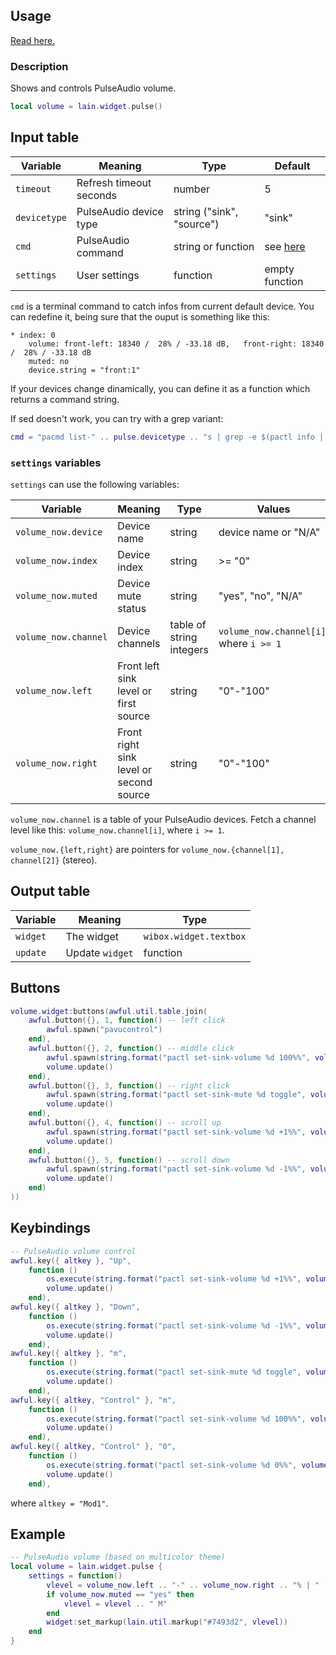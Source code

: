 ## Usage

[Read here.](https://github.com/lcpz/lain/wiki/Widgets#usage)

### Description

Shows and controls PulseAudio volume.

```lua
local volume = lain.widget.pulse()
```

## Input table

Variable | Meaning | Type | Default
--- | --- | --- | ---
`timeout` | Refresh timeout seconds | number | 5
`devicetype` | PulseAudio device type | string ("sink", "source") | "sink"
`cmd` | PulseAudio command | string or function | see [here](https://github.com/lcpz/lain/blob/master/widget/pulse.lua#L26)
`settings` | User settings | function | empty function

`cmd` is a terminal command to catch infos from current default device. You can redefine it, being sure that the ouput is something like this:

```shell
* index: 0
    volume: front-left: 18340 /  28% / -33.18 dB,   front-right: 18340 /  28% / -33.18 dB
    muted: no
    device.string = "front:1"
```

If your devices change dinamically, you can define it as a function which returns a command string.

If sed doesn't work, you can try with a grep variant:

```lua
cmd = "pacmd list-" .. pulse.devicetype .. "s | grep -e $(pactl info | grep -e 'ink' | cut -d' ' -f3) -e 'volume: front' -e 'muted'"
```

### `settings` variables

`settings` can use the following variables:

Variable | Meaning | Type | Values
--- | --- | --- | ---
`volume_now.device` | Device name | string | device name or "N/A"
`volume_now.index` | Device index | string | >= "0"
`volume_now.muted` | Device mute status | string | "yes", "no", "N/A"
`volume_now.channel` | Device channels | table of string integers | `volume_now.channel[i]`, where `i >= 1`
`volume_now.left` | Front left sink level or first source | string | "0"-"100"
`volume_now.right` | Front right sink level or second source | string | "0"-"100"

`volume_now.channel` is a table of your PulseAudio devices. Fetch a channel level like this: `volume_now.channel[i]`, where `i >= 1`.

`volume_now.{left,right}` are pointers for `volume_now.{channel[1], channel[2]}` (stereo).

## Output table

Variable | Meaning | Type
--- | --- | ---
`widget` | The widget | `wibox.widget.textbox`
`update` | Update `widget` | function

## Buttons

```lua
volume.widget:buttons(awful.util.table.join(
    awful.button({}, 1, function() -- left click
        awful.spawn("pavucontrol")
    end),
    awful.button({}, 2, function() -- middle click
        awful.spawn(string.format("pactl set-sink-volume %d 100%%", volume.device))
        volume.update()
    end),
    awful.button({}, 3, function() -- right click
        awful.spawn(string.format("pactl set-sink-mute %d toggle", volume.device))
        volume.update()
    end),
    awful.button({}, 4, function() -- scroll up
        awful.spawn(string.format("pactl set-sink-volume %d +1%%", volume.device))
        volume.update()
    end),
    awful.button({}, 5, function() -- scroll down
        awful.spawn(string.format("pactl set-sink-volume %d -1%%", volume.device))
        volume.update()
    end)
))
```

## Keybindings

```lua
-- PulseAudio volume control
awful.key({ altkey }, "Up",
    function ()
        os.execute(string.format("pactl set-sink-volume %d +1%%", volume.device))
        volume.update()
    end),
awful.key({ altkey }, "Down",
    function ()
        os.execute(string.format("pactl set-sink-volume %d -1%%", volume.device))
        volume.update()
    end),
awful.key({ altkey }, "m",
    function ()
        os.execute(string.format("pactl set-sink-mute %d toggle", volume.device))
        volume.update()
    end),
awful.key({ altkey, "Control" }, "m",
    function ()
        os.execute(string.format("pactl set-sink-volume %d 100%%", volume.device))
        volume.update()
    end),
awful.key({ altkey, "Control" }, "0",
    function ()
        os.execute(string.format("pactl set-sink-volume %d 0%%", volume.device))
        volume.update()
    end),
```

where `altkey = "Mod1"`.

## Example

```lua
-- PulseAudio volume (based on multicolor theme)
local volume = lain.widget.pulse {
    settings = function()
        vlevel = volume_now.left .. "-" .. volume_now.right .. "% | " .. volume_now.device
        if volume_now.muted == "yes" then
            vlevel = vlevel .. " M"
        end
        widget:set_markup(lain.util.markup("#7493d2", vlevel))
    end
}
```
